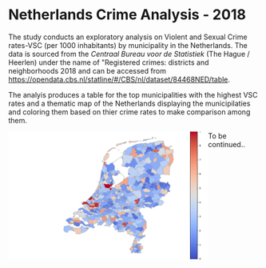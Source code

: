 # Netherlands Crime Analysis - 2018

The study conducts an exploratory analysis on Violent and Sexual Crime rates-VSC (per 1000 inhabitants) by municipality in the Netherlands. The data is sourced from the *Centraal Bureau voor de Statistiek* (The Hague / Heerlen) under the name of "Registered crimes: districts and neighborhoods 2018 and can be accessed from https://opendata.cbs.nl/statline/#/CBS/nl/dataset/84468NED/table.

The analyis produces a table for the top municipalities with the highest VSC rates and a thematic map of the Netherlands displaying the municipilaties and coloring them based on thier crime rates to make comparison among them. 



<img align="left" width="400" height="256" src="Images/NL_crime_rates.png">

To be continued..
